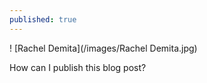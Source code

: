 ```yaml
---
published: true
---
```

! [Rachel Demita](/images/Rachel Demita.jpg)

How can I publish this blog post?
